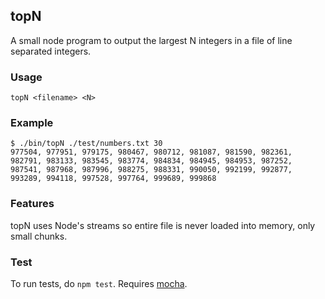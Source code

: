 ## topN
A small node program to output the largest N integers in a file of line separated integers.

### Usage
`topN <filename> <N>`

### Example

	$ ./bin/topN ./test/numbers.txt 30
	977504, 977951, 979175, 980467, 980712, 981087, 981590, 982361, 982791, 983133, 983545, 983774, 984834, 984945, 984953, 987252, 987541, 987968, 987996, 988275, 988331, 990050, 992199, 992877, 993289, 994118, 997528, 997764, 999689, 999868

### Features
topN uses Node's streams so entire file is never loaded into memory, only small chunks.

### Test
To run tests, do `npm test`. Requires [mocha](http://visionmedia.github.io/mocha/).